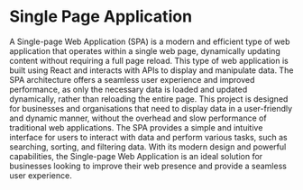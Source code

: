 # Single Page Application
A Single-page Web Application (SPA) is a modern and efficient type of web application that operates within a single web page, dynamically updating content without requiring a full page reload. This type of web application is built using React and interacts with APIs to display and manipulate data. The SPA architecture offers a seamless user experience and improved performance, as only the necessary data is loaded and updated dynamically, rather than reloading the entire page. This project is designed for businesses and organisations that need to display data in a user-friendly and dynamic manner, without the overhead and slow performance of traditional web applications. The SPA provides a simple and intuitive interface for users to interact with data and perform various tasks, such as searching, sorting, and filtering data. With its modern design and powerful capabilities, the Single-page Web Application is an ideal solution for businesses looking to improve their web presence and provide a seamless user experience.
